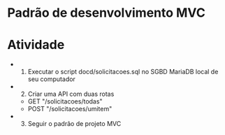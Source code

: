 # Padrão de desenvolvimento MVC
# Atividade
- 1. Executar o script docd/solicitacoes.sql no SGBD MariaDB local de seu computador
- 2. Criar uma API com duas rotas
	- GET "/solicitacoes/todas"
	- POST "/solicitacoes/umitem"
- 3. Seguir o padrão de projeto MVC